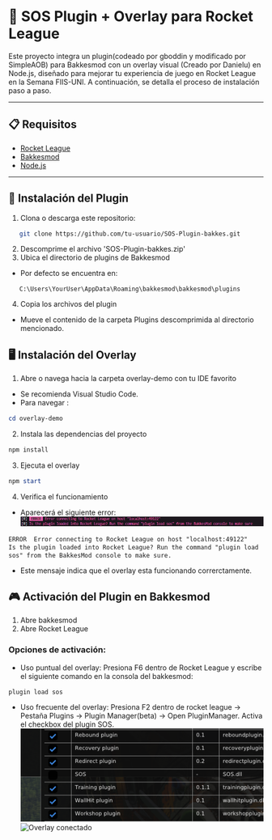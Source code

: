 # 🧩 SOS Plugin + Overlay para Rocket League

Este proyecto integra un plugin(codeado por gboddin y modificado por SimpleAOB) para Bakkesmod con un overlay visual (Creado por Danielu) en Node.js, diseñado para mejorar tu experiencia de juego en Rocket League en la Semana FIIS-UNI. A continuación, se detalla el proceso de instalación paso a paso.

---

## 📋 Requisitos

- [Rocket League](https://www.rocketleague.com/es-es/)
- [Bakkesmod](https://www.bakkesmod.com/)  
- [Node.js](https://nodejs.org/es/download)

---

## 🚀 Instalación del Plugin

1. Clona o descarga este repositorio:  
```bash
   git clone https://github.com/tu-usuario/SOS-Plugin-bakkes.git
   ```
2. Descomprime el archivo 'SOS-Plugin-bakkes.zip'
3. Ubica el directorio de plugins de Bakkesmod
- Por defecto se encuentra en:
```
   C:\Users\YourUser\AppData\Roaming\bakkesmod\bakkesmod\plugins
   ```
4. Copia los archivos del plugin
- Mueve el contenido de la carpeta Plugins descomprimida al directorio mencionado.


## 🖥️ Instalación del Overlay
1. Abre o navega hacia la carpeta overlay-demo con tu IDE favorito
- Se recomienda Visual Studio Code.
- Para navegar : 
```PowerShell
cd overlay-demo 
```
2. Instala las dependencias del proyecto
```PowerShell
npm install
```
3. Ejecuta el overlay
```PowerShell
npm start
```
4. Verifica el funcionamiento
- Aparecerá el siguiente error:
![error de conexión, plugin no activado](z_validation.png)
```
ERROR  Error connecting to Rocket League on host "localhost:49122"
Is the plugin loaded into Rocket League? Run the command "plugin load sos" from the BakkesMod console to make sure.
```
- Este mensaje indica que el overlay esta funcionando correrctamente.
## 🎮 Activación del Plugin en Bakkesmod
1. Abre bakkesmod
2. Abre Rocket League
### Opciones de activación:
- Uso puntual del overlay: Presiona F6 dentro de Rocket League y escribe el siguiente comando en la consola del bakkesmod:
```
plugin load sos
```
- Uso frecuente del overlay: Presiona F2 dentro de rocket league -> Pestaña Plugins -> Plugin Manager(beta) -> Open PluginManager. Activa el checkbox del plugin SOS.
![Checkbox del SOS plugin](z_checkbox.png)
![Overlay conectado](connected.png)